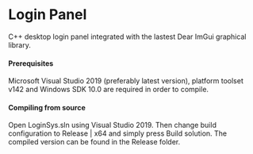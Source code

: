 # Login Panel
C++ desktop login panel integrated with the lastest Dear ImGui graphical library.
#### Prerequisites
Microsoft Visual Studio 2019 (preferably latest version), platform toolset v142 and Windows SDK 10.0 are required in order to compile.
#### Compiling from source
Open LoginSys.sln using Visual Studio 2019. Then change build configuration to Release | x64 and simply press Build solution. The compiled version can be found in the Release folder.
